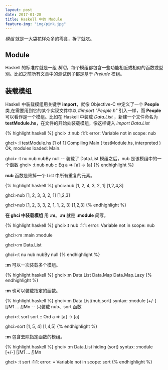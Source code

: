 ```yaml
---
layout: post
date: 2017-01-28
title: Haskell 中的 Module
feature-img: "img/pink.jpg"
---
```


*模组* 就是一大袋花样众多的零食，拆了就吃。

Module
---

Haskell 的标准库就是一组 *模组*，每个模组都包含一些功能相近或相似的函数或型别。比如之前所有文章中的测试例子都是基于 *Prelude* 模组。

装载模组
---

Haskell 中装载模组用关键字 **import**，就像 Objective-C 中定义了一个 **People** 类,在需要用到它的某个实现文件中以 *#import "People.h"* 引入一样，而 **People** 可以看作是一个模组。比如在 Haskell 中装载 *Data.List* ，新建一个文件命名为 **testModule.hs**，在文件的开始处装载模组，像这样键入 *import Data.List*

{% highlight haskell %}
ghci> :t nub
<interactive>:1:1: error: Variable not in scope: nub

ghci> :l testModule.hs
[1 of 1] Compiling Main             ( testModule.hs, interpreted )
Ok, modules loaded: Main.

ghci> :t nu
nub    nubBy  null
-- 装载了 Data.List 模组之后，nub 是该模组中的一个函数
ghci> :t nub
nub :: Eq a => [a] -> [a]
{% endhighlight %}

**nub** 函数是筛掉一个 List 中所有重复的元素。

{% highlight haskell %}
ghci>nub [1, 2, 4, 3, 2, 1]
[1,2,4,3]

ghci>nub [1, 2, 3, 3, 2, 1]
[1,2,3]

ghci>nub [1, 2, 3, 3, 2, 1, 1, 2, 3]
[1,2,3]
{% endhighlight %}

**在 ghci 中装载模组** 用 **:m**。**:m** 就是 **:module** 简写。

{% highlight haskell %}
ghci>:t nub
<interactive>:1:1: error: Variable not in scope: nub

ghci>:m
:main    :module

ghci>:m Data.List

ghci>:t nu
nub    nubBy  null
{% endhighlight %}

**:m** 可以一次装载多个模组。

{% highlight haskell %}
ghci>:m Data.List Data.Map Data.Map.Lazy
{% endhighlight %}

**:m** 也可以装载指定的函数。

{% highlight haskell %}
ghci>:m Data.List(nub,sort)
syntax:  :module [+/-] [*]M1 ... [*]Mn
-- 只装载 nub、sort 函数

ghci>:t sort
sort :: Ord a => [a] -> [a]

ghci>sort [1, 5, 4]
[1,4,5]
{% endhighlight %}

**:m** 包含去除指定函数的模组。

{% highlight haskell %}
ghci> :m Data.List hiding (sort)
syntax:  :module [+/-] [*]M1 ... [*]Mn

ghci> :t sort
<interactive>:1:1: error:
    • Variable not in scope: sort
{% endhighlight %}
